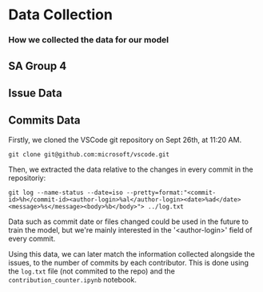 # Data Collection
### How we collected the data for our model
## SA Group 4

## Issue Data


## Commits Data

Firstly, we cloned the VSCode git repository on Sept 26th, at 11:20 AM.
```
git clone git@github.com:microsoft/vscode.git
```

Then, we extracted the data relative to the changes in every commit in the repositoriy:
```
git log --name-status --date=iso --pretty=format:"<commit-id>%h</commit-id><author-login>%al</author-login><date>%ad</date><message>%s</message><body>%b</body>"> ../log.txt
```

Data such as commit date or files changed could be used in the future to train the model, but we're mainly interested in the '\<author-login>' field of every commit.

Using this data, we can later match the information collected alongside the issues, to the number of commits by each contributor. This is done using the `log.txt` file (not commited to the repo) and the `contribution_counter.ipynb` notebook. 


